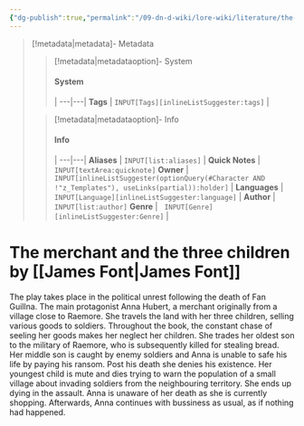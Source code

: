 ```yaml
---
{"dg-publish":true,"permalink":"/09-dn-d-wiki/lore-wiki/literature/the-merchant-and-the-three-children/","tags":["#Literature"]}
---
```



> [!metadata|metadata]- Metadata 
>> [!metadata|metadataoption]- System
>> #### System
>>  |
>> ---|---|
> **Tags** | `INPUT[Tags][inlineListSuggester:tags]` |
>
>> [!metadata|metadataoption]- Info
>> #### Info
>>  |
>> ---|---|
>> **Aliases** | `INPUT[list:aliases]` |
>> **Quick Notes** |  `INPUT[textArea:quicknote]`
>> **Owner** | `INPUT[inlineListSuggester(optionQuery(#Character AND !"z_Templates"), useLinks(partial)):holder]` |
>>  **Languages** |   `INPUT[Language][inlineListSuggester:language]` |
>>  **Author** |  `INPUT[list:author]`
>>  **Genre** |   `INPUT[Genre][inlineListSuggester:Genre]` |

# The merchant and the three children **by** [[James Font\|James Font]]
The play takes place in the political unrest following the death of Fan Guillna.
The main protagonist Anna Hubert, a merchant originally from a village close to Raemore. She travels the land with her three children, selling various goods to soldiers. 
Throughout the book, the constant chase of seeling her goods makes her neglect her children. 
She trades her oldest son to the military of Raemore, who is subsequently killed for stealing bread. 
Her middle son is caught by enemy soldiers and Anna is unable to safe his life by paying his ransom. Post his death she denies his existence.
Her youngest child is mute and dies trying to warn the population of a small village about invading soldiers from the neighbouring territory. She ends up dying in the assault. 
Anna is unaware of her death as she is currently shopping. 
Afterwards, Anna continues with bussiness as usual, as if nothing had happened. 

